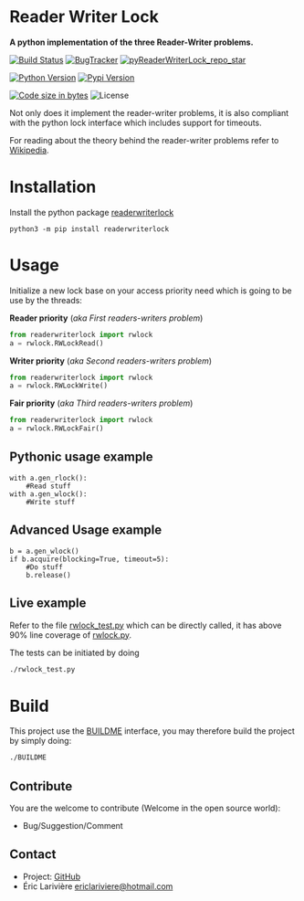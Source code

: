 Reader Writer Lock
==================

**A python implementation of the three Reader-Writer problems.**

[![Build Status](https://travis-ci.org/elarivie/pyReaderWriterLock.svg?branch=master)](https://travis-ci.org/elarivie/pyReaderWriterLock)
[![BugTracker](https://img.shields.io/github/issues/elarivie/pyReaderWriterLock.svg)][pyReaderWriterLock_BugTracker]
[![pyReaderWriterLock_repo_star](https://img.shields.io/github/stars/elarivie/pyReaderWriterLock.svg?style=social&label=Stars)][pyReaderWriterLock_repo_star]

[![Python Version](https://img.shields.io/pypi/pyversions/readerwriterlock.svg)][python]
[![Pypi Version](https://img.shields.io/pypi/v/readerwriterlock.svg)][pyReaderWriterLock_Pypi]

[![Code size in bytes](https://img.shields.io/github/languages/code-size/elarivie/pyReaderWriterLock.svg)][pyReaderWriterLock_repo]
![License](https://img.shields.io/pypi/l/readerwriterlock.svg)

Not only does it implement the reader-writer problems, it is also compliant with the python lock interface which includes support for timeouts.

For reading about the theory behind the reader-writer problems refer to [Wikipedia](https://wikipedia.org/wiki/Readers–writers_problem).

# Installation

Install the python package [readerwriterlock](https://pypi.python.org/pypi/readerwriterlock)

	python3 -m pip install readerwriterlock


# Usage

Initialize a new lock base on your access priority need which is going to be use by the threads:

**Reader priority** (*aka First readers-writers problem*)

```python
from readerwriterlock import rwlock
a = rwlock.RWLockRead()
```

**Writer priority** (*aka Second readers-writers problem*)

```python
from readerwriterlock import rwlock
a = rwlock.RWLockWrite()
```

**Fair priority** (*aka Third readers-writers problem*)

```python
from readerwriterlock import rwlock
a = rwlock.RWLockFair()
```

## Pythonic usage example

```
with a.gen_rlock():
	#Read stuff
with a.gen_wlock():
	#Write stuff
```

## Advanced Usage example
```
b = a.gen_wlock()
if b.acquire(blocking=True, timeout=5):
	#Do stuff
	b.release()
```

## Live example
Refer to the file [rwlock_test.py](tests/rwlock_test.py) which can be directly called, it has above 90% line coverage of [rwlock.py](readerwriterlock/rwlock.py).

The tests can be initiated by doing

```bash
./rwlock_test.py
```

# Build
This project use the [BUILDME](https://github.com/elarivie/BUILDME) interface, you may therefore build the project by simply doing:
```bash
./BUILDME
```

Contribute
----
You are the welcome to contribute (Welcome in the open source world):
* Bug/Suggestion/Comment

Contact
----
* Project: [GitHub](https://github.com/elarivie/pyReaderWriterLock)
* Éric Larivière <ericlariviere@hotmail.com>


[python]: https://www.python.org
[pyReaderWriterLock_repo]: https://github.com/elarivie/pyReaderWriterLock
[pyReaderWriterLock_BugTracker]: https://github.com/elarivie/pyReaderWriterLock/issues
[pyReaderWriterLock_repo_star]: https://github.com/elarivie/pyReaderWriterLock/stargazers
[pyReaderWriterLock_Pypi]: https://pypi.python.org/pypi/readerwriterlock
